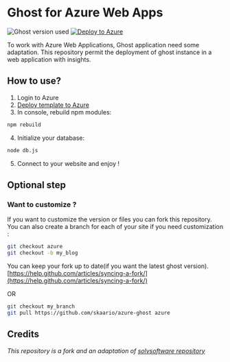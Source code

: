 # Ghost for Azure Web Apps

![Ghost version used](https://img.shields.io/badge/ghost-v1.23.0-green.svg)
[![Deploy to Azure](https://azuredeploy.net/deploybutton.png)](https://azuredeploy.net/)

To work with Azure Web Applications, Ghost application need some adaptation.
This repository permit the deployment of ghost instance in a web application with insights.

## How to use?
1. Login to Azure
2. [Deploy template to Azure](https://azuredeploy.net/)
3. In console, rebuild npm modules:
```bash
npm rebuild
```
4. Initialize your database:
```bash
node db.js
```
5. Connect to your website and enjoy !


## Optional step
### Want to customize ?

If you want to customize the version or files you can fork this repository.
You can also create a branch for each of your site if you need customization :
```bash
git checkout azure
git checkout -b my_blog
```
You can keep your fork up to date(if you want the latest ghost version).
[https://help.github.com/articles/syncing-a-fork/](https://help.github.com/articles/syncing-a-fork/)

OR

```bash
git checkout my_branch
git pull https://github.com/skaario/azure-ghost azure
```

## Credits
_This repository is a fork and an adaptation of [solvsoftware repository](https://github.com/solvsoftware/Ghost-Azure)_
